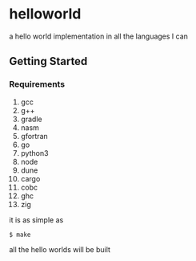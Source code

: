 # helloworld
a hello world implementation in all the languages I can

## Getting Started

### Requirements

1. gcc
2. g++
3. gradle
4. nasm
5. gfortran
6. go
7. python3
8. node
9. dune
10. cargo
11. cobc
12. ghc
13. zig


it is as simple as

```console
$ make
```

all the hello worlds will be built
